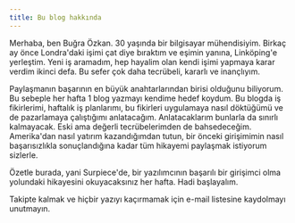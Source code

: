 ```yaml
---
title: Bu blog hakkında
---
```

Merhaba, ben Buğra Özkan. 30 yaşında bir bilgisayar mühendisiyim. Birkaç ay önce Londra'daki işimi çat diye bıraktım ve eşimin yanına, Linköping'e yerleştim. Yeni iş aramadım, hep hayalim olan kendi işimi yapmaya karar verdim ikinci defa. Bu sefer çok daha tecrübeli, kararlı ve inançlıyım.

Paylaşmanın başarının en büyük anahtarlarından birisi olduğunu biliyorum. Bu sebeple her hafta 1 blog yazmayı kendime hedef koydum. Bu blogda iş fikirlerimi, haftalık iş planlarımı, bu fikirleri uygulamaya nasıl döktüğümü ve de pazarlamaya çalıştığımı anlatacağım. Anlatacaklarım bunlarla da sınırlı kalmayacak. Eski ama değerli tecrübelerimden de bahsedeceğim. Amerika'dan nasıl yatırım kazandığımdan tutun, bir önceki girişimimin nasıl başarısızlıkla sonuçlandığına kadar tüm hikayemi paylaşmak istiyorum sizlerle. 

Özetle burada, yani Surpiece'de, bir yazılımcının başarılı bir girişimci olma yolundaki hikayesini okuyacaksınız her hafta. Hadi başlayalım.

Takipte kalmak ve hiçbir yazıyı kaçırmamak için e-mail listesine kaydolmayı unutmayın.
